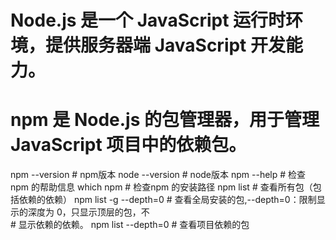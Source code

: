 # Node.js 是一个 JavaScript 运行时环境，提供服务器端 JavaScript 开发能力。
# npm 是 Node.js 的包管理器，用于管理 JavaScript 项目中的依赖包。
npm --version # npm版本
node --version # node版本
npm --help # 检查 npm 的帮助信息
which npm # 检查npm 的安装路径
npm list # 查看所有包（包括依赖的依赖）
npm list -g --depth=0 # 查看全局安装的包,--depth=0：限制显示的深度为 0，只显示顶层的包，不  
                      # 显示依赖的依赖。
npm list --depth=0 # 查看项目依赖的包